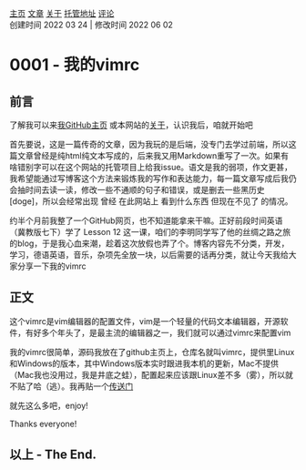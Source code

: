 [主页](https://ganggangxiao.github.io/)
[文章](https://ganggangxiao.github.io/list/)
[关于](https://ganggangxiao.github.io/about/)
[托管地址](https://github.com/ganggangxiao/ganggangxiao.github.io/)
[评论](https://github.com/ganggangxiao/ganggangxiao.github.io/issues)  
创建时间 2022 03 24 | 修改时间 2022 06 02

# **0001 - 我的vimrc**

## 前言
了解我可以来[我GitHub主页](https://github.com/ganggangxiao)
或本网站的[关于](https://ganggangxiao.github.io/about/)，认识我后，咱就开始吧

首先要说，这是一篇传奇的文章，因为我玩的是后端，没专门去学过前端，所以这篇文章曾经是纯html纯文本写成的，后来我又用Markdown重写了一次。如果有啥错别字可以在这个网站的托管项目上给我issue。语文是我的弱项，作文更甚，我希望能通过写博客这个方法来锻炼我的写作和表达能力，每一篇文章写成后我仍会抽时间去读一读，修改一些不通顺的句子和错误，或是删去一些黑历史\[doge\]，所以会经常出现 曾经 在此网站上 看到什么东西 但现在不见了 的情况。

约半个月前我整了一个GitHub网页，也不知道能拿来干嘛。正好前段时间英语（冀教版七下）学了 Lesson 12 
这一课，咱们的李明同学写了他的丝绸之路之旅的blog，于是我心血来潮，趁着这次放假也弄了个。博客内容先不分类，开发，学习，德语英语，音乐，杂项先全放一块，以后需要的话再分类，就让今天我给大家分享一下我的vimrc

## 正文

这个vimrc是vim编辑器的配置文件，vim是一个轻量的代码文本编辑器，开源软件，有好多个年头了，是最主流的编辑器之一，我们就可以通过vimrc来配置vim

我的vimrc很简单，源码我放在了github主页上，仓库名就叫vimrc，提供里Linux和Windows的版本，其中Windows版本实时跟进我本机的更新，Mac不提供（Mac我也没用过，我是井底之蛙），配置起来应该跟Linux差不多（雾），所以就不贴了哈（逃）。我再贴一个[传送门](https://github.com/ganggangxiao/vimrc)

就先这么多吧，enjoy!

Thanks everyone!



## **以上 - The End.**